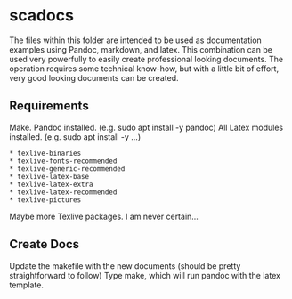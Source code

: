 # scadocs
The files within this folder are intended to be used as documentation examples using Pandoc, markdown, and latex. 
This combination can be used very powerfully to easily create professional looking documents. The operation requires some 
technical know-how, but with a little bit of effort, very good looking documents can be created.

## Requirements

Make.
Pandoc installed. (e.g. sudo apt install -y pandoc)
All Latex modules installed. (e.g. sudo apt install -y ...)

    * texlive-binaries
    * texlive-fonts-recommended   
    * texlive-generic-recommended
    * texlive-latex-base
    * texlive-latex-extra
    * texlive-latex-recommended   
    * texlive-pictures

Maybe more Texlive packages. I am never certain... 

## Create Docs

Update the makefile with the new documents (should be pretty straightforward to follow)
Type make, which will run pandoc with the latex template. 

